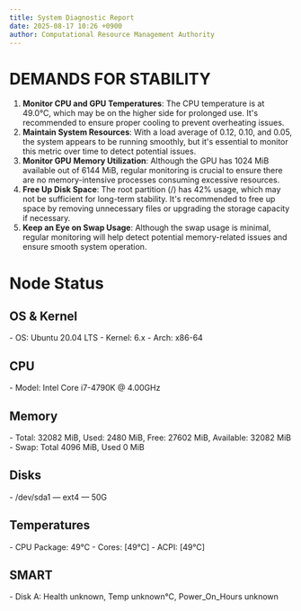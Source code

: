```yaml
---
title: System Diagnostic Report
date: 2025-08-17 10:26 +0900
author: Computational Resource Management Authority
---
```

# DEMANDS FOR STABILITY

1. **Monitor CPU and GPU Temperatures**: The CPU temperature is at 49.0°C, which may be on the higher side for prolonged use. It's recommended to ensure proper cooling to prevent overheating issues.
2. **Maintain System Resources**: With a load average of 0.12, 0.10, and 0.05, the system appears to be running smoothly, but it's essential to monitor this metric over time to detect potential issues.
3. **Monitor GPU Memory Utilization**: Although the GPU has 1024 MiB available out of 6144 MiB, regular monitoring is crucial to ensure there are no memory-intensive processes consuming excessive resources.
4. **Free Up Disk Space**: The root partition (/) has 42% usage, which may not be sufficient for long-term stability. It's recommended to free up space by removing unnecessary files or upgrading the storage capacity if necessary.
5. **Keep an Eye on Swap Usage**: Although the swap usage is minimal, regular monitoring will help detect potential memory-related issues and ensure smooth system operation.

# Node Status

## OS & Kernel
\- OS: Ubuntu 20.04 LTS
\- Kernel: 6.x
\- Arch: x86-64

## CPU
\- Model: Intel Core i7-4790K @ 4.00GHz

## Memory
\- Total: 32082 MiB, Used: 2480 MiB, Free: 27602 MiB, Available: 32082 MiB
\- Swap: Total 4096 MiB, Used 0 MiB

## Disks
\- /dev/sda1 — ext4 — 50G

## Temperatures
\- CPU Package: 49°C
\- Cores: [49°C]
\- ACPI: [49°C]

## SMART
\- Disk A: Health unknown, Temp unknown°C, Power_On_Hours unknown
